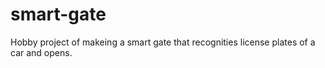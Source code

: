 # smart-gate

Hobby project of makeing a smart gate that recognities license plates of a car and opens.
